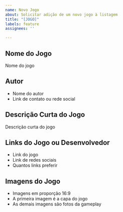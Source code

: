 ```yaml
---
name: Novo Jogo
about: Solicitar adição de um novo jogo à listagem
title: "[JOGO]"
labels: feature
assignees: ''

---
```


## Nome do Jogo
Nome do jogo

## Autor
* Nome do autor
* Link de contato ou rede social

## Descrição Curta do Jogo
Descrição curta do jogo

## Links do Jogo ou Desenvolvedor
* Link do jogo
* Link de redes sociais
* Quantos links preferir

## Imagens do Jogo
* Imagens em proporção 16:9
* A primeira imagem é a capa do jogo
* As demais imagens são fotos da gameplay
